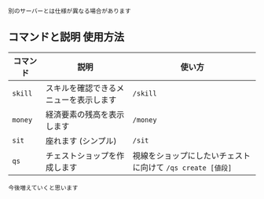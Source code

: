 ```別のサーバーとは仕様が異なる場合があります```


## コマンドと説明 使用方法
| コマンド | 説明 | 使い方 |
| ------- | ----------- | ----- |
| `skill` | スキルを確認できるメニューを表示します | `/skill` |
| `money` | 経済要素の残高を表示します | `/money` |
| `sit` | 座れます (シンプル) | `/sit` |
| `qs` | チェストショップを作成します | 視線をショップにしたいチェストに向けて `/qs create [値段]` |

```
今後増えていくと思います
```
